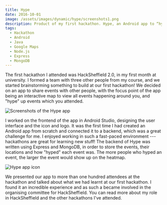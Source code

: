 ```yaml
---
title: Hype
date: 2016-10-01
image: /assets/images/dynamic/hype/screenshots1.png
description: Product of my first hackathon. Hype, an Android app to “hype” a location or event, which can be viewed on an interactive map
tags:
  - Hackathon
  - Android
  - Java
  - Google Maps
  - Node.js
  - Express
  - MongoDB
---
```


The first hackathon I attended was HackSheffield 2.0, in my first month at university. I formed a team with three other people from my course, and we started brainstorming something to build at our first hackathon! We decided on an app to share events with other people, with the focus point of the app being an interactive map to view all events happening around you, and "hype" up events which you attended.

![Screenshots of the Hype app](/assets/images/dynamic/hype/screenshots1.png)

I worked on the frontend of the app in Android Studio, designing the user interface and the icon and logo. It was the first time I had created an Android app from scratch and connected it to a backend, which was a great challenge for me. I enjoyed working in such a fast-paced environment --- hackathons are great for learning new stuff! The backend of Hype was written using Express and MongoDB, in order to store the events, their locations and how "hyped" each event was. The more people who hyped an event, the larger the event would show up on the heatmap.

![Hype app icon](/assets/images/dynamic/hype/icon.png '15rem')

We presented our app to more than one hundred attendees at the hackathon and talked about what we had learnt at our first hackathon. I found it an incredible experience and as such a became involved in the organising committee for HackSheffield. You can read more about <nuxt-link to="/projects/hacksheffield/">my role in HackSheffield and the other hackathons I've attended</nuxt-link>.
